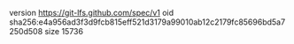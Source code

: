version https://git-lfs.github.com/spec/v1
oid sha256:e4a956ad3f3d9fcb815eff521d3179a99010ab12c2179fc85696bd5a7250d508
size 15736
